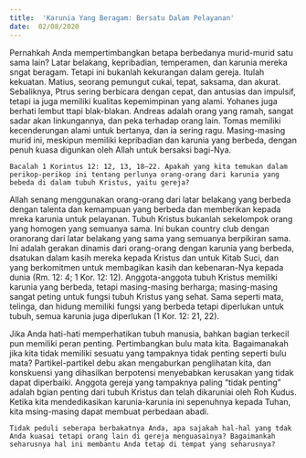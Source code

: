 ```yaml
---
title:  'Karunia Yang Beragam: Bersatu Dalam Pelayanan'
date:  02/08/2020
---
```


Pernahkah Anda mempertimbangkan betapa berbedanya murid-murid satu sama lain? Latar belakang, kepribadian, temperamen, dan karunia mereka sngat beragam. Tetapi ini bukanlah kekurangan dalam gereja. Itulah kekuatan. Matius, seorang pemungut cukai, tepat, saksama, dan akurat. Sebaliknya, Ptrus sering berbicara dengan cepat, dan antusias dan impulsif, tetapi ia juga memiliki kualitas kepemimpinan yang alami. Yohanes juga berhati lembut ttapi blak-blakan. Andreas adalah orang yang ramah, sangat sadar akan linkungannya, dan peka terhadap orang lain. Tomas memiliki kecenderungan alami untuk bertanya, dan ia sering ragu. Masing-masing murid ini, meskipun memiliki kepribadian dan karunia yang berbeda, dengan penuh kuasa digunkan oleh Allah untuk bersaksi bagi-Nya.

`Bacalah 1 Korintus 12: 12, 13, 18–22. Apakah yang kita temukan dalam perikop-perikop ini tentang perlunya orang-orang dari karunia yang bebeda di dalam tubuh Kristus, yaitu gereja?`

Allah senang menggunakan orang-orang dari latar belakang yang berbeda dengan talenta dan kemampuan yang berbeda dan memberikan kepada mreka karunia untuk pelayanan. Tubuh Kristus bukanlah sekelompok orang yang homogen yang semuanya sama. Ini bukan country club dengan oranorang dari latar belakang yang sama yang semuanya berpikiran sama. Ini adalah gerakan dinamis dari orang-orang dengan karunia yang berbeda, dsatukan dalam kasih mereka kepada Kristus dan untuk Kitab Suci, dan yang berkomitmen untuk membagikan kasih dan kebenaran-Nya kepada dunia (Rm. 12: 4; 1 Kor. 12: 12). Anggota-anggota tubuh Kristus memiliki karunia yang berbeda, tetapi masing-masing berharga; masing-masing sangat peting untuk fungsi tubuh Kristus yang sehat. Sama seperti mata, telinga, dan hidung memiliki fungsi yang berbeda tetapi diperlukan untuk tubuh, semua karunia juga diperlukan (1 Kor. 12: 21, 22).

Jika Anda hati-hati memperhatikan tubuh manusia, bahkan bagian terkecil pun memiliki peran penting. Pertimbangkan bulu mata kita. Bagaimanakah jika kita tidak memiliki sesuatu yang tampaknya tidak penting seperti bulu mata? Partikel-partikel debu akan mengaburkan penglihatan kita, dan konskuensi yang dihasilkan berpotensi menyebabkan kerusakan yang tidak dapat diperbaiki. Anggota gereja yang tampaknya paling “tidak penting” adalah bgian penting dari tubuh Kristus dan telah dikaruniai oleh Roh Kudus. Ketika kita mendedikasikan karunia-karunia ini sepenuhnya kepada Tuhan, kita msing-masing dapat membuat perbedaan abadi.

`Tidak peduli seberapa berbakatnya Anda, apa sajakah hal-hal yang tdak Anda kuasai tetapi orang lain di gereja menguasainya? Bagaimankah seharusnya hal ini membantu Anda tetap di tempat yang seharusnya?`